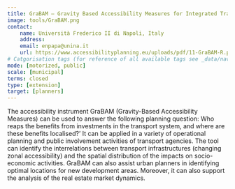 ```yaml
---
title: GraBAM – Gravity Based Accessibility Measures for Integrated Transport-Land Use Planning 
image: tools/GraBAM.png
contact:
    name: Università Frederico II di Napoli, Italy 
    address: 
    email: enpapa@unina.it
    url: https://www.accessibilityplanning.eu/uploads/pdf/11-GraBAM-R.pdf 
# Catgorisation tags (for reference of all available tags see _data/navigation_tools.yml file):
mode: [motorized, public]
scale: [municipal]
terms: closed
type: [extension]
target: [planners]
---
```


The accessibility instrument GraBAM (Gravity-Based Accessibility Measures) can be used to answer the following planning question: Who reaps the benefits from investments in the transport system, and where are these benefits localised?’ It can be applied in a variety of operational planning and public involvement activities of transport agencies. The tool can identify the interrelations between transport infrastructures (changing zonal accessibility) and the spatial distribution of the impacts on socio-economic activities. GraBAM can also assist urban planners in identifying optimal locations for new development areas. Moreover, it can also support the analysis of the real estate market dynamics.